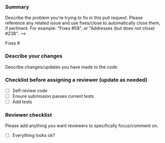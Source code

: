### Summary

Describe the problem you're trying to fix in this pull request.
Please reference any related issue and use fixes/close to automatically close them, if pertinent. For example: "Fixes #58", or "Addresses (but does not close) #238". -->

Fixes #<NUM>

### Describe your changes

Describe changes/updates you have made to the code.

### Checklist before assigning a reviewer (update as needed)

- [ ] Self-review code
- [ ] Ensure submission passes current tests
- [ ] Add tests

### Reviewer checklist

Please add anything you want reviewers to specifically focus/comment on.

- [ ] Everything looks ok?

